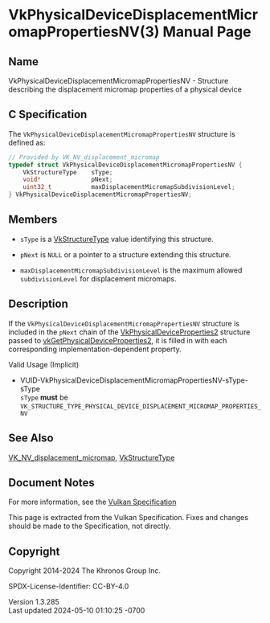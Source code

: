 # VkPhysicalDeviceDisplacementMicromapPropertiesNV(3) Manual Page

## Name

VkPhysicalDeviceDisplacementMicromapPropertiesNV - Structure describing
the displacement micromap properties of a physical device



## <a href="#_c_specification" class="anchor"></a>C Specification

The `VkPhysicalDeviceDisplacementMicromapPropertiesNV` structure is
defined as:

``` c
// Provided by VK_NV_displacement_micromap
typedef struct VkPhysicalDeviceDisplacementMicromapPropertiesNV {
    VkStructureType    sType;
    void*              pNext;
    uint32_t           maxDisplacementMicromapSubdivisionLevel;
} VkPhysicalDeviceDisplacementMicromapPropertiesNV;
```

## <a href="#_members" class="anchor"></a>Members

- `sType` is a [VkStructureType](https://registry.khronos.org/vulkan/specs/1.3-extensions/man/html/VkStructureType.html) value identifying
  this structure.

- `pNext` is `NULL` or a pointer to a structure extending this
  structure.

- `maxDisplacementMicromapSubdivisionLevel` is the maximum allowed
  `subdivisionLevel` for displacement micromaps.

## <a href="#_description" class="anchor"></a>Description

If the `VkPhysicalDeviceDisplacementMicromapPropertiesNV` structure is
included in the `pNext` chain of the
[VkPhysicalDeviceProperties2](https://registry.khronos.org/vulkan/specs/1.3-extensions/man/html/VkPhysicalDeviceProperties2.html)
structure passed to
[vkGetPhysicalDeviceProperties2](https://registry.khronos.org/vulkan/specs/1.3-extensions/man/html/vkGetPhysicalDeviceProperties2.html),
it is filled in with each corresponding implementation-dependent
property.

Valid Usage (Implicit)

- <a
  href="#VUID-VkPhysicalDeviceDisplacementMicromapPropertiesNV-sType-sType"
  id="VUID-VkPhysicalDeviceDisplacementMicromapPropertiesNV-sType-sType"></a>
  VUID-VkPhysicalDeviceDisplacementMicromapPropertiesNV-sType-sType  
  `sType` **must** be
  `VK_STRUCTURE_TYPE_PHYSICAL_DEVICE_DISPLACEMENT_MICROMAP_PROPERTIES_NV`

## <a href="#_see_also" class="anchor"></a>See Also

[VK_NV_displacement_micromap](https://registry.khronos.org/vulkan/specs/1.3-extensions/man/html/VK_NV_displacement_micromap.html),
[VkStructureType](https://registry.khronos.org/vulkan/specs/1.3-extensions/man/html/VkStructureType.html)

## <a href="#_document_notes" class="anchor"></a>Document Notes

For more information, see the <a
href="https://registry.khronos.org/vulkan/specs/1.3-extensions/html/vkspec.html#VkPhysicalDeviceDisplacementMicromapPropertiesNV"
target="_blank" rel="noopener">Vulkan Specification</a>

This page is extracted from the Vulkan Specification. Fixes and changes
should be made to the Specification, not directly.

## <a href="#_copyright" class="anchor"></a>Copyright

Copyright 2014-2024 The Khronos Group Inc.

SPDX-License-Identifier: CC-BY-4.0

Version 1.3.285  
Last updated 2024-05-10 01:10:25 -0700
